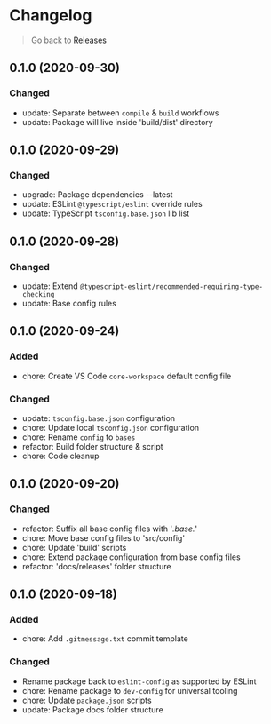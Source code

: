 # Changelog

> Go back to [Releases](../index.md#010-2020-10-01)

## 0.1.0 (2020-09-30)

### Changed

- update: Separate between `compile` & `build` workflows
- update: Package will live inside 'build/dist' directory

## 0.1.0 (2020-09-29)

### Changed

- upgrade: Package dependencies --latest
- update: ESLint `@typescript/eslint` override rules
- update: TypeScript `tsconfig.base.json` lib list

## 0.1.0 (2020-09-28)

### Changed

- update: Extend `@typescript-eslint/recommended-requiring-type-checking`
- update: Base config rules

## 0.1.0 (2020-09-24)

### Added

- chore: Create VS Code `core-workspace` default config file

### Changed

- update: `tsconfig.base.json` configuration
- chore: Update local `tsconfig.json` configuration
- chore: Rename `config` to `bases`
- refactor: Build folder structure & script
- chore: Code cleanup

## 0.1.0 (2020-09-20)

### Changed

- refactor: Suffix all base config files with '*.base.*'
- chore: Move base config files to 'src/config'
- chore: Update 'build' scripts
- chore: Extend package configuration from base config files
- refactor: 'docs/releases' folder structure

## 0.1.0 (2020-09-18)

### Added

- chore: Add `.gitmessage.txt` commit template

### Changed

- Rename package back to `eslint-config` as supported by ESLint
- chore: Rename package to `dev-config` for universal tooling
- chore: Update `package.json` scripts
- update: Package docs folder structure
